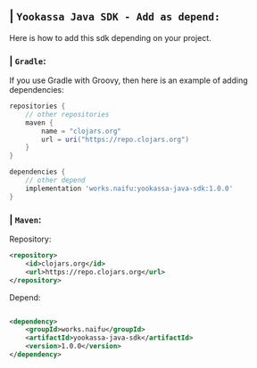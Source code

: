 ## | `Yookassa Java SDK - Add as depend:`
Here is how to add this sdk depending on your project.
### | `Gradle`:
If you use Gradle with Groovy, then here is an example of adding dependencies:
```groovy
repositories {
    // other repositories
    maven {
        name = "clojars.org"
        url = uri("https://repo.clojars.org")
    }
}

dependencies {
    // other depend
    implementation 'works.naifu:yookassa-java-sdk:1.0.0'
}
```

### | `Maven`:

Repository:

```xml
<repository>
    <id>clojars.org</id>
    <url>https://repo.clojars.org</url>
</repository>
```

Depend:

```xml

<dependency>
    <groupId>works.naifu</groupId>
    <artifactId>yookassa-java-sdk</artifactId>
    <version>1.0.0</version>
</dependency>
```